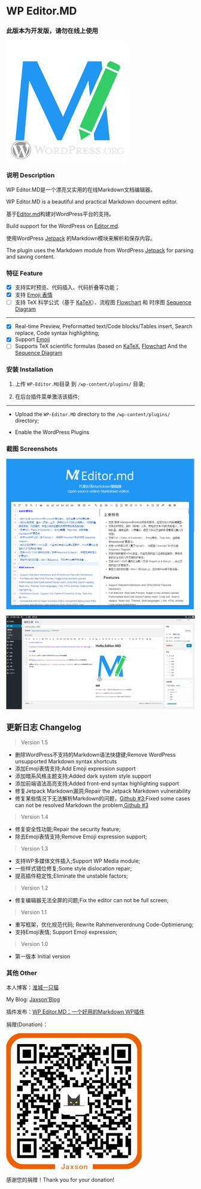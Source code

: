 # WP Editor.MD

### 此版本为开发版，请勿在线上使用

![](./Interface-logo.jpg)

### 说明 Description

WP Editor.MD是一个漂亮又实用的在线Markdown文档编辑器。

WP Editor.MD is a beautiful and practical Markdown document editor.

基于[Editor.md](https://github.com/pandao/editor.md)构建对WordPress平台的支持。

Build support for the WordPress on [Editor.md](https://github.com/pandao/editor.md).

使用WordPress [Jetpack](http://jetpack.me) 的Markdown模块来解析和保存内容。

The plugin uses the Markdown module from WordPress [Jetpack](http://jetpack.me) for parsing and saving content.

### 特征 Feature

 - [x] 支持实时预览、代码插入、代码折叠等功能；
 - [x] 支持 [Emoji 表情](http://www.emoji-cheat-sheet.com/)
 - [ ] 支持 TeX 科学公式（基于 [KaTeX](http://khan.github.io/KaTeX/)）、流程图 [Flowchart](https://pandao.github.io/editor.md/examples/flowchart.html) 和 时序图 [Sequence Diagram](https://pandao.github.io/editor.md/examples/sequence-diagram.html)

---

 - [x] Real-time Preview, Preformatted text/Code blocks/Tables insert, Search replace, Code syntax highlighting;
 - [x] Support [Emoji](http://www.emoji-cheat-sheet.com/)
 - [ ] Supports TeX scientific formulas (based on [KaTeX](http://khan.github.io/KaTeX/), [Flowchart](https://pandao.github.io/editor.md/examples/flowchart.html ) And the [Sequence Diagram](https://pandao.github.io/editor.md/examples/sequence-diagram.html)
 
### 安装 Installation

1. 上传 `WP-Editor.MD`目录 到 `/wp-content/plugins/` 目录;

1. 在后台插件菜单激活该插件;

---

- Upload the `WP-Editor.MD` directory to the `/wp-content/plugins/` directory;

- Enable the WordPress Plugins

### 截图 Screenshots

![](./Interface-editor.jpg)

![](./Interface-wp-editor.jpg)

## 更新日志 Changelog

> Version 1.5

* 删除WordPress不支持的Markdown语法快捷键;Remove WordPress unsupported Markdown syntax shortcuts
* 添加Emoji表情支持;Add Emoji expression support
* 添加暗系风格主题支持;Added dark system style support
* 添加前端语法高亮支持;Added front-end syntax highlighting support
* 修复Jetpack Markdown漏洞;Repair the Jetpack Markdown vulnerability
* 修复某些情况下无法解析Markdown的问题，[Github #3](https://github.com/JaxsonWang/WP-Editor.MD/issues/3);Fixed some cases can not be resolved Markdown the problem,[Github #3](https://github.com/JaxsonWang/WP-Editor.MD/issues/3)

> Version 1.4

* 修复安全性功能;Repair the security feature;
* 除去Emoji表情支持;Remove Emoji expression support;

> Version 1.3

* 支持WP多媒体文件插入;Support WP Media module;
* 一些样式错位修复;Some style dislocation repair;
* 提高插件稳定性;Eliminate the unstable factors;

> Version 1.2

* 修复编辑器无法全屏的问题;Fix the editor can not be full screen;

> Version 1.1

* 重写框架，优化规范代码; Rewrite Rahmenverordnung Code-Optimierung;
* 支持Emoji表情; Support Emoji expression;

> Version 1.0

* 第一版本 Initial version

### 其他 Other

本人博客：[淮城一只猫](https://iiong.com)

My Blog: [Jaxson'Blog](https://iiong.com)

插件发布：[WP Editor.MD：一个好用的Markdown WP插件](https://iiong.com/wordpress-plugins-wp-editormd.html)

捐赠(Donation)：

![捐赠](./images/AliPay.png)

感谢您的捐赠！Thank you for your donation!

